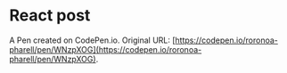 # React post

A Pen created on CodePen.io. Original URL: [https://codepen.io/roronoa-pharell/pen/WNzpXOG](https://codepen.io/roronoa-pharell/pen/WNzpXOG).

